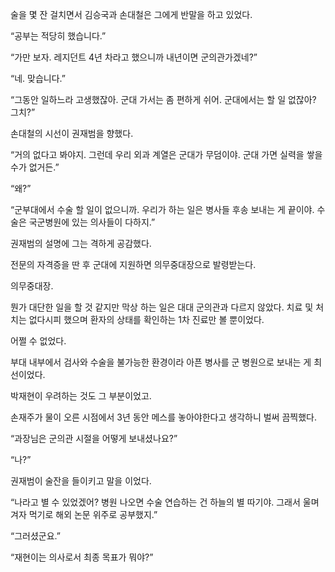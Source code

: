 술을 몇 잔 걸치면서 김승국과 손대철은 그에게 반말을 하고 있었다.

“공부는 적당히 했습니다.”

“가만 보자. 레지던트 4년 차라고 했으니까 내년이면 군의관가겠네?”

“네. 맞습니다.”

“그동안 일하느라 고생했잖아. 군대 가서는 좀 편하게 쉬어. 군대에서는 할 일 없잖아? 그치?”

손대철의 시선이 권재범을 향했다.

“거의 없다고 봐야지. 그런데 우리 외과 계열은 군대가 무덤이야. 군대 가면 실력을 쌓을 수가 없거든.”

“왜?”

“군부대에서 수술 할 일이 없으니까. 우리가 하는 일은 병사들 후송 보내는 게 끝이야. 수술은 국군병원에 있는 의사들이 다하지.”

권재범의 설명에 그는 격하게 공감했다.

전문의 자격증을 딴 후 군대에 지원하면 의무중대장으로 발령받는다.

의무중대장.

뭔가 대단한 일을 할 것 같지만 막상 하는 일은 대대 군의관과 다르지 않았다. 치료 및 처치는 없다시피 했으며 환자의 상태를 확인하는 1차 진료만 볼 뿐이었다.

어쩔 수 없었다.

부대 내부에서 검사와 수술을 불가능한 환경이라 아픈 병사를 군 병원으로 보내는 게 최선이었다.

박재현이 우려하는 것도 그 부분이었고.

손재주가 물이 오른 시점에서 3년 동안 메스를 놓아야한다고 생각하니 벌써 끔찍했다.

“과장님은 군의관 시절을 어떻게 보내셨나요?”

“나?”

권재범이 술잔을 들이키고 말을 이었다.

“나라고 별 수 있었겠어? 병원 나오면 수술 연습하는 건 하늘의 별 따기야. 그래서 울며 겨자 먹기로 해외 논문 위주로 공부했지.”

“그러셨군요.”

“재현이는 의사로서 최종 목표가 뭐야?”